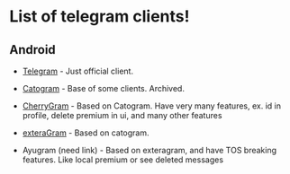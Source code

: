 # List of telegram clients!

## Android

* [Telegram](https://telegram.org/android) - Just official client.

* [Catogram](https://github.com/Catogram/Catogram) - Base of some clients. Archived.

* [CherryGram](https://github.com/arsLan4k1390/Cherrygram) - Based on Catogram. Have very many features, ex. id in profile, delete premium in ui, and many other features

* [exteraGram](https://exteragram.app) - Based on catogram. 

* Ayugram (need link) - Based on exteragram, and have TOS breaking features. Like local premium or see deleted messages
